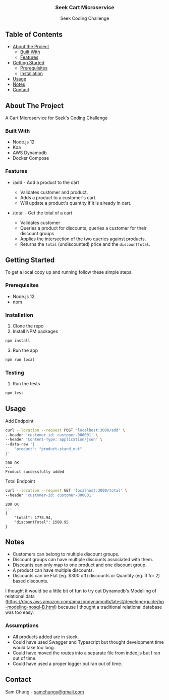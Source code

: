 <br />
<p align="center">
  <h3 align="center">Seek Cart Microservice</h3>

  <p align="center">
    Seek Coding Challenge
    <br />
  </p>
</p>



<!-- TABLE OF CONTENTS -->
## Table of Contents

* [About the Project](#about-the-project)
  * [Built With](#built-with)
  * [Features]($features)
* [Getting Started](#getting-started)
  * [Prerequisites](#prerequisites)
  * [Installation](#installation)
* [Usage](#usage)
* [Notes](#notes)
* [Contact](#contact)

<!-- ABOUT THE PROJECT -->
## About The Project

A Cart Microservice for Seek's Coding Challenge

### Built With
* Node.js 12
* Koa
* AWS Dynamodb
* Docker Compose

### Features
* /add   - Add a product to the cart
  * Validates customer and product.
  * Adds a product to a customer's cart.
  * Will update a product's quantity if it is already in cart.

* /total - Get the total of a cart
  * Validates customer
  * Queries a product for discounts, queries a customer for their discount groups
  * Applies the intersection of the two queries against products.
  * Returns the `total` (undiscounted) price and the `discountTotal`.

<!-- GETTING STARTED -->
## Getting Started

To get a local copy up and running follow these simple steps.

### Prerequisites

* Node.js 12
* npm

### Installation
 
1. Clone the repo
2. Install NPM packages
```sh
npm install
```
3. Run the app
```sh
npm run local
```

### Testing
1. Run the tests
```sh
npm test
```

## Usage

Add Endpoint

```sh
curl --location --request POST 'localhost:3000/add' \
--header 'customer-id: customer-000001' \
--header 'Content-Type: application/json' \
--data-raw '{
    "product": "product-stand_out"
}'
```
```
200 OK
---
Product successfully added
```

Total Endpoint
```sh
curl --location --request GET 'localhost:3000/total' \
--header 'customer-id: customer-000001'
```
```
200 OK
---
{
    "total": 1778.94,
    "discountTotal": 1508.95
}
```

## Notes

* Customers can belong to multiple discount groups.
* Discount groups can have multiple discounts associated with them.
* Discounts can only map to one product and one discount group.
* A product can have multiple discounts.
* Discounts can be Flat (eg. $300 off) discounts or Quantity (eg. 3 for 2) based discounts.

I thought it would be a little bit of fun to try out Dynamodb's Modelling of relational data (https://docs.aws.amazon.com/amazondynamodb/latest/developerguide/bp-modeling-nosql-B.html) because I thought a traditional relational database was too easy.

### Assumptions
* All products added are in stock.
* Could have used Swagger and Typescript but thought development time would take too long.
* Could have moved the routes into a separate file from index.js but I ran out of time.
* Could have used a proper logger but ran out of time.

## Contact

Sam Chung - samchungy@gmail.com